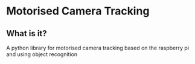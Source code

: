 # Motorised Camera Tracking

## What is it?
A python library for motorised camera tracking based on the raspberry pi and using object recognition
        

